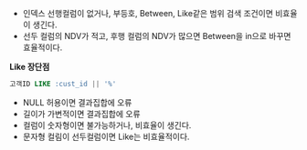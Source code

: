 - 인덱스 선행컬럼이 없거나, 부등호, Between, Like같은 범위 검색 조건이면 비효율이 생긴다.
- 선두 컬럼의 NDV가 적고, 후행 컬럼의 NDV가 많으면 Between을 in으로 바꾸면 효율적이다.

**Like 장단점**

```sql
고객ID LIKE :cust_id || '%'
```

- NULL 허용이면 결과집합에 오류
- 길이가 가변적이면 결과집합에 오류
- 컬럼이 숫자형이면 불가능하거나, 비효율이 생긴다.
- 문자형 컬림이 선두컬럼이면 Like는 비효율적이다.